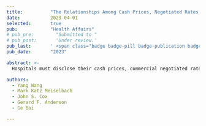 ```yaml
---
title:          "The Relationships Among Cash Prices, Negotiated Rates, And Chargemaster Prices For Shoppable Hospital Services"
date:           2023-04-01 
selected:       true
pub:            "Health Affairs"
# pub_pre:        "Submitted to "
# pub_post:       'Under review.'
pub_last:       ' <span class="badge badge-pill badge-publication badge-success">Spotlight</span>'
pub_date:       "2023"

abstract: >-
  Hospitals must disclose their cash prices, commercial negotiated rates, and chargemaster prices for seventy common, shoppable services under the hospital price transparency rule. Examining prices reported by 2,379 hospitals as of September 9, 2022, we found that a given hospital’s cash prices and commercial negotiated rates both tended to reflect a predetermined and consistent percentage discount from its chargemaster prices. On average, cash prices and commercial negotiated rates were 64 percent and 58 percent of the corresponding chargemaster prices for the same procedures at the same hospital and in the same service setting, respectively. Cash prices were lower than the median commercial negotiated rates in 47 percent of instances, and most likely so at hospitals with government or nonprofit ownership, located outside of metropolitan areas, or located in counties with relatively high uninsurance rates or low median household incomes. Hospitals with stronger market power were most likely to offer cash prices below their median negotiated rates, whereas hospitals in areas where insurers had stronger market power were less likely to do so.

authors:
  - Yang Wang
  - Mark Katz Meiselbach
  - John S. Cox
  - Gerard F. Anderson
  - Ge Bai

---
```

